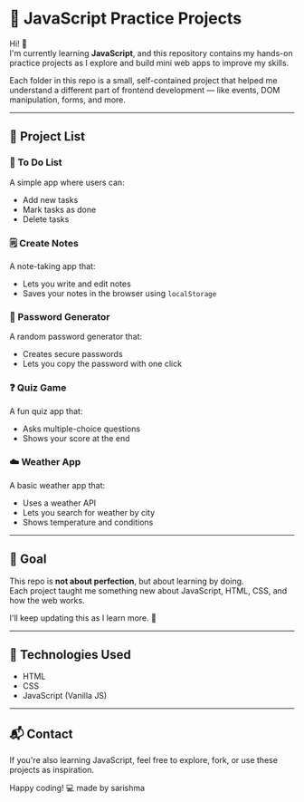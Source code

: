 # 🚀 JavaScript Practice Projects

Hi! 👋  
I'm currently learning **JavaScript**, and this repository contains my hands-on practice projects as I explore and build mini web apps to improve my skills.

Each folder in this repo is a small, self-contained project that helped me understand a different part of frontend development — like events, DOM manipulation, forms, and more.

---

## 📂 Project List

### 📝 To Do List
A simple app where users can:
- Add new tasks
- Mark tasks as done
- Delete tasks

### 🗒️ Create Notes
A note-taking app that:
- Lets you write and edit notes
- Saves your notes in the browser using `localStorage`

### 🔐 Password Generator
A random password generator that:
- Creates secure passwords
- Lets you copy the password with one click

### ❓ Quiz Game
A fun quiz app that:
- Asks multiple-choice questions
- Shows your score at the end

### ☁️ Weather App
A basic weather app that:
- Uses a weather API
- Lets you search for weather by city
- Shows temperature and conditions

---

## 🎯 Goal

This repo is **not about perfection**, but about learning by doing.  
Each project taught me something new about JavaScript, HTML, CSS, and how the web works.

I'll keep updating this as I learn more. 🚀

---

## 📌 Technologies Used

- HTML
- CSS
- JavaScript (Vanilla JS)

---

## 📬 Contact

If you're also learning JavaScript, feel free to explore, fork, or use these projects as inspiration.

Happy coding! 💻
made by sarishma
